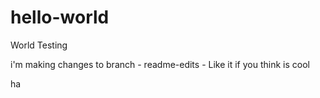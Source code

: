 # hello-world
World Testing

i'm making changes to branch - readme-edits - 
Like it if you think is cool


ha
